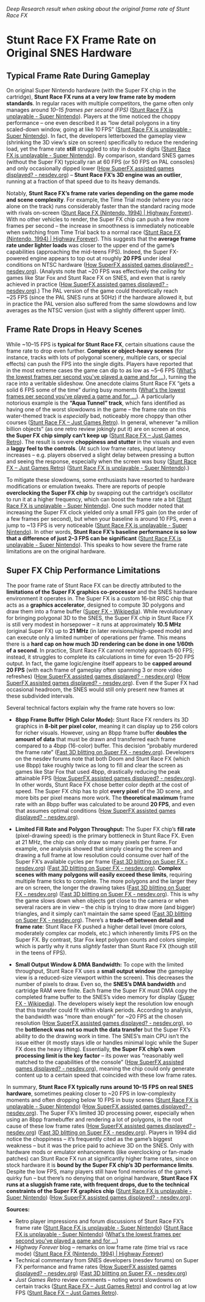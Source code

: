 _Deep Research result when asking about the original frame rate of Stunt Race FX_

# Stunt Race FX Frame Rate on Original SNES Hardware

## Typical Frame Rate During Gameplay

On original Super Nintendo hardware (with the Super FX chip in the cartridge), **Stunt Race FX runs at a very low frame rate by modern standards**. In regular races with multiple competitors, the game often only manages around *10–15 frames per second (FPS)* ([Stunt Race FX is unplayable - Super Nintendo](https://gamefaqs.gamespot.com/boards/916396-super-nintendo/73158805#:~:text=I%20tried%20playing%20it%20yesterday,game%20feels%20sluggish%20as%20hell)). Players at the time noticed the choppy performance – one even described it as “low detail polygons in a tiny scaled-down window, going at like 10 FPS” ([Stunt Race FX is unplayable - Super Nintendo](https://gamefaqs.gamespot.com/boards/916396-super-nintendo/73158805#:~:text=I%20tried%20playing%20it%20yesterday,game%20feels%20sluggish%20as%20hell)). In fact, the developers letterboxed the gameplay view (shrinking the 3D view’s size on screen) specifically to reduce the rendering load, yet the frame rate **still** struggled to stay in double digits ([Stunt Race FX is unplayable - Super Nintendo](https://gamefaqs.gamespot.com/boards/916396-super-nintendo/73158805#:~:text=I%20tried%20playing%20it%20yesterday,game%20feels%20sluggish%20as%20hell)). By comparison, standard SNES games (without the Super FX) typically ran at 60 FPS (or 50 FPS on PAL consoles) and only occasionally dipped lower ([How SuperFX assisted games displayed? - nesdev.org](https://forums.nesdev.org/viewtopic.php?t=19162#:~:text=)) – **Stunt Race FX’s 3D engine was an outlier**, running at a fraction of that speed due to its heavy demands.

Notably, **Stunt Race FX’s frame rate varies depending on the game mode and scene complexity**. For example, the Time Trial mode (where you race alone on the track) runs considerably faster than the standard racing mode with rivals on-screen ([Stunt Race FX (Nintendo, 1994) | Highway Forever](https://highwayforever.wordpress.com/2015/08/06/stunt-race-fx-nintendo-1994/#:~:text=compromised%20performance,of%20people%20off%20playing%20it)). With no other vehicles to render, the Super FX chip can push a few more frames per second – the increase in smoothness is immediately noticeable when switching from Time Trial back to a normal race ([Stunt Race FX (Nintendo, 1994) | Highway Forever](https://highwayforever.wordpress.com/2015/08/06/stunt-race-fx-nintendo-1994/#:~:text=compromised%20performance,of%20people%20off%20playing%20it)). This suggests that the **average frame rate under lighter loads** was closer to the upper end of the game’s capabilities (approaching the mid-teens FPS). Indeed, the Super FX-powered engine appears to top out at roughly **20 FPS** under ideal conditions on NTSC hardware ([How SuperFX assisted games displayed? - nesdev.org](https://forums.nesdev.org/viewtopic.php?t=19162#:~:text=Doom%20is%208bpp%20,the%20Super%20FX%20is%20very)). (Analysts note that ~20 FPS was effectively the *ceiling* for games like Star Fox and Stunt Race FX on SNES, and even that is rarely achieved in practice ([How SuperFX assisted games displayed? - nesdev.org](https://forums.nesdev.org/viewtopic.php?t=19162#:~:text=Doom%20is%208bpp%20,the%20Super%20FX%20is%20very)).) The PAL version of the game could theoretically reach ~25 FPS (since the PAL SNES runs at 50Hz) if the hardware allowed it, but in practice the PAL version also suffered from the same slowdowns and low averages as the NTSC version (just with a slightly different upper limit).

## Frame Rate Drops in Heavy Scenes

While ~10–15 FPS is **typical for Stunt Race FX**, certain situations cause the frame rate to drop even further. **Complex or object-heavy scenes** (for instance, tracks with lots of polygonal scenery, multiple cars, or special effects) can push the FPS into the single digits. Players have reported that in the most extreme cases the game can dip to as low as ~5–6 FPS ([What's the lowest frames per second you've played a game and for ...](https://www.resetera.com/threads/what%E2%80%99s-the-lowest-frames-per-second-you%E2%80%99ve-played-a-game-and-for-how-long.705989/page-6#:~:text=OrangeNova%20said%3A%20Played%2C%20Beat%2C%20and,FPS%20some%20of%20the%20time)), turning the race into a veritable slideshow. One anecdote claims Stunt Race FX “gets a solid 6 FPS some of the time” during busy moments ([What's the lowest frames per second you've played a game and for ...](https://www.resetera.com/threads/what%E2%80%99s-the-lowest-frames-per-second-you%E2%80%99ve-played-a-game-and-for-how-long.705989/page-6#:~:text=OrangeNova%20said%3A%20Played%2C%20Beat%2C%20and,FPS%20some%20of%20the%20time)). A particularly notorious example is the **“Aqua Tunnel” track**, which fans identified as having one of the worst slowdowns in the game – the frame rate on this water-themed track is *especially* bad, noticeably more choppy than other courses ([Stunt Race FX – Just Games Retro](https://www.justgamesretro.com/snes/stunt-race-fx#:~:text=To%20me%20Stunt%20Race%20FX,I%20find%20that%20highly%20irritating)). In general, whenever “a million billion objects” (as one retro review jokingly put it) are on screen at once, **the Super FX chip simply can’t keep up** ([Stunt Race FX – Just Games Retro](https://www.justgamesretro.com/snes/stunt-race-fx#:~:text=To%20that%20end%2C%20yes%2C%20this,all%20the%20racers%20are%20on)). The result is severe **choppiness and stutter** in the visuals and even a **laggy feel to the controls**. (At such low frame rates, input latency increases – e.g. players observed a slight delay between pressing a button and seeing the response, especially when the screen was busy ([Stunt Race FX – Just Games Retro](https://www.justgamesretro.com/snes/stunt-race-fx#:~:text=out%20how%20to%20avoid%20slamming,screen%20at%20once)) ([Stunt Race FX is unplayable - Super Nintendo](https://gamefaqs.gamespot.com/boards/916396-super-nintendo/73158805#:~:text=is,game%20feels%20sluggish%20as%20hell)).)

To mitigate these slowdowns, some enthusiasts have resorted to hardware modifications or emulation tweaks. There are reports of people **overclocking the Super FX chip** by swapping out the cartridge’s oscillator to run it at a higher frequency, which can boost the frame rate a bit ([Stunt Race FX is unplayable - Super Nintendo](https://gamefaqs.gamespot.com/boards/916396-super-nintendo/73158805#:~:text=I%20did%20some%20more%20research,to%2013%20would%20be%20huge)). One such modder noted that increasing the Super FX clock yielded only a small FPS gain (on the order of a few frames per second), but when your baseline is around 10 FPS, even a jump to ~13 FPS is very noticeable ([Stunt Race FX is unplayable - Super Nintendo](https://gamefaqs.gamespot.com/boards/916396-super-nintendo/73158805#:~:text=I%20did%20some%20more%20research,to%2013%20would%20be%20huge)). In other words, **Stunt Race FX’s baseline performance is so low that a difference of just 2–3 FPS can be significant** ([Stunt Race FX is unplayable - Super Nintendo](https://gamefaqs.gamespot.com/boards/916396-super-nintendo/73158805#:~:text=I%20did%20some%20more%20research,to%2013%20would%20be%20huge)). This speaks to how severe the frame rate limitations are on the original hardware.

## Super FX Chip Performance Limitations

The poor frame rate of Stunt Race FX can be directly attributed to the **limitations of the Super FX graphics co-processor** and the SNES hardware environment it operates in. The Super FX is a custom 16-bit RISC chip that acts as a **graphics accelerator**, designed to compute 3D polygons and draw them into a frame buffer ([Super FX - Wikipedia](https://en.wikipedia.org/wiki/Super_FX#:~:text=The%20Super%20FX%20chip%20is,up%20on%20the%20television%20display)). While revolutionary for bringing polygonal 3D to the SNES, the Super FX chip in Stunt Race FX is still very modest in horsepower – it runs at approximately **10.5 MHz** (original Super FX) up to **21 MHz** (in later revisions/high-speed mode) and can execute only a limited number of operations per frame. This means there is a **hard cap on how much 3D rendering can be done in one 1/60th of a second**. In practice, Stunt Race FX cannot remotely approach 60 FPS; instead, it struggles to complete its calculations in time for even 15–20 FPS output. In fact, the game logic/engine itself appears to be **capped around 20 FPS** (with each frame of gameplay often spanning 3 or more video refreshes) ([How SuperFX assisted games displayed? - nesdev.org](https://forums.nesdev.org/viewtopic.php?t=19162#:~:text=CGRAM%20and%20OAM%2C%20or%20plenty,game%20actually%20run%20that%20fast)) ([How SuperFX assisted games displayed? - nesdev.org](https://forums.nesdev.org/viewtopic.php?t=19162#:~:text=Doom%20is%208bpp%20,the%20Super%20FX%20is%20very)). Even if the Super FX had occasional headroom, the SNES would still only present new frames at these subdivided intervals.

Several technical factors explain why the frame rate hovers so low:

- **8bpp Frame Buffer (High Color Mode):** Stunt Race FX renders its 3D graphics in **8-bit per pixel color**, meaning it can display up to 256 colors for richer visuals. However, using an 8bpp frame buffer **doubles the amount of data** that must be drawn and transferred each frame compared to a 4bpp (16-color) buffer. This decision “probably murdered the frame rate” ([Fast 3D blitting on Super FX - nesdev.org](https://forums.nesdev.org/viewtopic.php?t=15667#:~:text=Stunt%20Race%20FX%20looks%20much,what%20murdered%20the%20frame%20rate)). Developers on the nesdev forums note that both Doom and Stunt Race FX (which use 8bpp) take roughly twice as long to fill and clear the screen as games like Star Fox that used 4bpp, drastically reducing the peak attainable FPS ([How SuperFX assisted games displayed? - nesdev.org](https://forums.nesdev.org/viewtopic.php?t=19162#:~:text=Doom%20is%208bpp%20,the%20Super%20FX%20is%20very)). In other words, Stunt Race FX chose better color depth at the cost of speed. The Super FX chip has to plot **every pixel** of the 3D scene, and more bits per pixel means more work. The **theoretical maximum** frame rate with an 8bpp buffer was calculated to be around **20 FPS**, and even that assumes optimal conditions ([How SuperFX assisted games displayed? - nesdev.org](https://forums.nesdev.org/viewtopic.php?t=19162#:~:text=Doom%20is%208bpp%20,the%20Super%20FX%20is%20very)).

- **Limited Fill Rate and Polygon Throughput:** The Super FX chip’s **fill rate** (pixel-drawing speed) is the primary bottleneck in Stunt Race FX. Even at 21 MHz, the chip can only draw so many pixels per frame. For example, one analysis showed that simply clearing the screen and drawing a full frame at low resolution could consume over half of the Super FX’s available cycles per frame ([Fast 3D blitting on Super FX - nesdev.org](https://forums.nesdev.org/viewtopic.php?t=15667#:~:text=,223%20on%20each%20line)) ([Fast 3D blitting on Super FX - nesdev.org](https://forums.nesdev.org/viewtopic.php?t=15667#:~:text=,223%20on%20each%20line)). **Complex scenes with many polygons will easily exceed these limits**, requiring multiple frame ticks to complete. The more polygons and the larger they are on screen, the longer the drawing takes ([Fast 3D blitting on Super FX - nesdev.org](https://forums.nesdev.org/viewtopic.php?t=15667#:~:text=,are%20closer%20to%20the%20camera)) ([Fast 3D blitting on Super FX - nesdev.org](https://forums.nesdev.org/viewtopic.php?t=15667#:~:text=It%27s%20hard%20to%20sustain%2060fps,draw%20in%20the%20allotted%20time)). This is why the game slows down when objects get close to the camera or when several racers are in view – the chip is trying to draw more (and bigger) triangles, and it simply can’t maintain the same speed ([Fast 3D blitting on Super FX - nesdev.org](https://forums.nesdev.org/viewtopic.php?t=15667#:~:text=,are%20closer%20to%20the%20camera)). There’s a **trade-off between detail and frame rate**: Stunt Race FX pushed a higher detail level (more colors, moderately complex car models, etc.) which inherently limits FPS on the Super FX. By contrast, Star Fox kept polygon counts and colors simpler, which is partly why it runs *slightly* faster than Stunt Race FX (though still in the teens of FPS).

- **Small Output Window & DMA Bandwidth:** To cope with the limited throughput, Stunt Race FX uses a **small output window** (the gameplay view is a reduced-size viewport within the screen). This decreases the number of pixels to draw. Even so, the **SNES’s DMA bandwidth** and cartridge RAM were finite. Each frame the Super FX must DMA copy the completed frame buffer to the SNES’s video memory for display ([Super FX - Wikipedia](https://en.wikipedia.org/wiki/Super_FX#:~:text=The%20Super%20FX%20chip%20is,up%20on%20the%20television%20display)). The developers wisely kept the resolution low enough that this transfer could fit within vblank periods. According to analysis, the bandwidth was “more than enough” for ~20 FPS at the chosen resolution ([How SuperFX assisted games displayed? - nesdev.org](https://forums.nesdev.org/viewtopic.php?t=19162#:~:text=Doom%20is%208bpp%20,the%20Super%20FX%20is%20very)), so the **bottleneck was not so much the data transfer** but the Super FX’s ability to do the drawing work in time. The SNES’s main CPU isn’t the issue either (it mostly stays idle or handles minimal logic while the Super FX does the heavy lifting). Essentially, **the Super FX chip’s own processing limit is the key factor** – its power was “reasonably well matched to the capabilities of the console” ([How SuperFX assisted games displayed? - nesdev.org](https://forums.nesdev.org/viewtopic.php?t=19162#:~:text=In%20other%20words%2C%20the%20type,the%20capabilities%20of%20the%20console)), meaning the chip could only generate content up to a certain speed that coincided with these low frame rates.

In summary, **Stunt Race FX typically runs around 10–15 FPS on real SNES hardware**, sometimes peaking closer to ~20 FPS in low-complexity moments and often dropping below 10 FPS in busy scenes ([Stunt Race FX is unplayable - Super Nintendo](https://gamefaqs.gamespot.com/boards/916396-super-nintendo/73158805#:~:text=I%20tried%20playing%20it%20yesterday,game%20feels%20sluggish%20as%20hell)) ([How SuperFX assisted games displayed? - nesdev.org](https://forums.nesdev.org/viewtopic.php?t=19162#:~:text=Doom%20is%208bpp%20,the%20Super%20FX%20is%20very)). The Super FX’s limited 3D processing power, especially when using an 8bpp framebuffer and rendering a lot of polygons, is the root cause of these low frame rates ([How SuperFX assisted games displayed? - nesdev.org](https://forums.nesdev.org/viewtopic.php?t=19162#:~:text=Doom%20is%208bpp%20,the%20Super%20FX%20is%20very)) ([Fast 3D blitting on Super FX - nesdev.org](https://forums.nesdev.org/viewtopic.php?t=15667#:~:text=Stunt%20Race%20FX%20looks%20much,what%20murdered%20the%20frame%20rate)). Players in 1994 did notice the choppiness – it’s frequently cited as the game’s biggest weakness – but it was the price paid to achieve 3D on the SNES. Only with hardware mods or emulator enhancements (like overclocking or fan-made patches) can Stunt Race FX run at significantly higher frame rates, since on stock hardware it is **bound by the Super FX chip’s 3D performance limits**. Despite the low FPS, many players still have fond memories of the game’s quirky fun – but there’s no denying that on original hardware, **Stunt Race FX runs at a sluggish frame rate, with frequent drops, due to the technical constraints of the Super FX graphics chip** ([Stunt Race FX is unplayable - Super Nintendo](https://gamefaqs.gamespot.com/boards/916396-super-nintendo/73158805#:~:text=I%20tried%20playing%20it%20yesterday,game%20feels%20sluggish%20as%20hell)) ([How SuperFX assisted games displayed? - nesdev.org](https://forums.nesdev.org/viewtopic.php?t=19162#:~:text=Doom%20is%208bpp%20,the%20Super%20FX%20is%20very)).

**Sources:**

- Retro player impressions and forum discussions of Stunt Race FX’s frame rate ([Stunt Race FX is unplayable - Super Nintendo](https://gamefaqs.gamespot.com/boards/916396-super-nintendo/73158805#:~:text=I%20tried%20playing%20it%20yesterday,game%20feels%20sluggish%20as%20hell)) ([Stunt Race FX is unplayable - Super Nintendo](https://gamefaqs.gamespot.com/boards/916396-super-nintendo/73158805#:~:text=I%20did%20some%20more%20research,to%2013%20would%20be%20huge)) ([What's the lowest frames per second you've played a game and for ...](https://www.resetera.com/threads/what%E2%80%99s-the-lowest-frames-per-second-you%E2%80%99ve-played-a-game-and-for-how-long.705989/page-6#:~:text=OrangeNova%20said%3A%20Played%2C%20Beat%2C%20and,FPS%20some%20of%20the%20time))  
- *Highway Forever* blog – remarks on low frame rate (time trial vs race mode) ([Stunt Race FX (Nintendo, 1994) | Highway Forever](https://highwayforever.wordpress.com/2015/08/06/stunt-race-fx-nintendo-1994/#:~:text=compromised%20performance,of%20people%20off%20playing%20it))  
- Technical commentary from SNES developers (nesdev forums) on Super FX performance and frame rates ([How SuperFX assisted games displayed? - nesdev.org](https://forums.nesdev.org/viewtopic.php?t=19162#:~:text=Doom%20is%208bpp%20,the%20Super%20FX%20is%20very)) ([Fast 3D blitting on Super FX - nesdev.org](https://forums.nesdev.org/viewtopic.php?t=15667#:~:text=Stunt%20Race%20FX%20looks%20much,what%20murdered%20the%20frame%20rate))  
- *Just Games Retro* review comments – noting worst slowdowns on certain tracks ([Stunt Race FX – Just Games Retro](https://www.justgamesretro.com/snes/stunt-race-fx#:~:text=To%20me%20Stunt%20Race%20FX,I%20find%20that%20highly%20irritating)) and control lag at low FPS ([Stunt Race FX – Just Games Retro](https://www.justgamesretro.com/snes/stunt-race-fx#:~:text=out%20how%20to%20avoid%20slamming,screen%20at%20once)).
